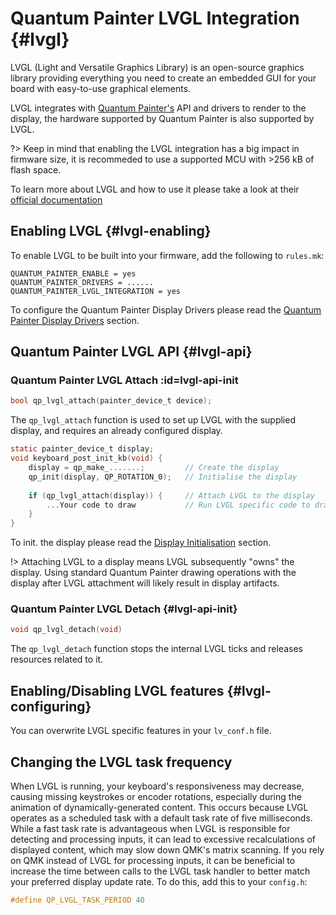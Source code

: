 # Quantum Painter LVGL Integration {#lvgl}

LVGL (Light and Versatile Graphics Library) is an open-source graphics library providing everything you need to create an embedded GUI for your board with easy-to-use graphical elements.

LVGL integrates with [Quantum Painter's](quantum_painter) API and drivers to render to the display, the hardware supported by Quantum Painter is also supported by LVGL.

?> Keep in mind that enabling the LVGL integration has a big impact in firmware size, it is recommeded to use a supported MCU with >256 kB of flash space.

To learn more about LVGL and how to use it please take a look at their [official documentation](https://docs.lvgl.io/8.2/intro/)

## Enabling LVGL {#lvgl-enabling}
To enable LVGL to be built into your firmware, add the following to `rules.mk`:

```make
QUANTUM_PAINTER_ENABLE = yes
QUANTUM_PAINTER_DRIVERS = ......
QUANTUM_PAINTER_LVGL_INTEGRATION = yes
```
To configure the Quantum Painter Display Drivers please read the [Quantum Painter Display Drivers](quantum_painter#quantum-painter-drivers) section.

## Quantum Painter LVGL API {#lvgl-api}

### Quantum Painter LVGL Attach :id=lvgl-api-init

```c
bool qp_lvgl_attach(painter_device_t device);
```

The `qp_lvgl_attach` function is used to set up LVGL with the supplied display, and requires an already configured display.

```c
static painter_device_t display;
void keyboard_post_init_kb(void) {
    display = qp_make_.......;         // Create the display
    qp_init(display, QP_ROTATION_0);   // Initialise the display
    
    if (qp_lvgl_attach(display)) {     // Attach LVGL to the display
        ...Your code to draw           // Run LVGL specific code to draw
    }
}
```
To init. the display please read the [Display Initialisation](quantum_painter#quantum-painter-api-init) section.

!> Attaching LVGL to a display means LVGL subsequently "owns" the display. Using standard Quantum Painter drawing operations with the display after LVGL attachment will likely result in display artifacts.
### Quantum Painter LVGL Detach {#lvgl-api-init}

```c
void qp_lvgl_detach(void)
```

The `qp_lvgl_detach` function stops the internal LVGL ticks and releases resources related to it.

## Enabling/Disabling LVGL features {#lvgl-configuring}

You can overwrite LVGL specific features in your `lv_conf.h` file.

## Changing the LVGL task frequency

When LVGL is running, your keyboard's responsiveness may decrease, causing missing keystrokes or encoder rotations, especially during the animation of dynamically-generated content. This occurs because LVGL operates as a scheduled task with a default task rate of five milliseconds. While a fast task rate is advantageous when LVGL is responsible for detecting and processing inputs, it can lead to excessive recalculations of displayed content, which may slow down QMK's matrix scanning. If you rely on QMK instead of LVGL for processing inputs, it can be beneficial to increase the time between calls to the LVGL task handler to better match your preferred display update rate. To do this, add this to your `config.h`:

```c
#define QP_LVGL_TASK_PERIOD 40
```

